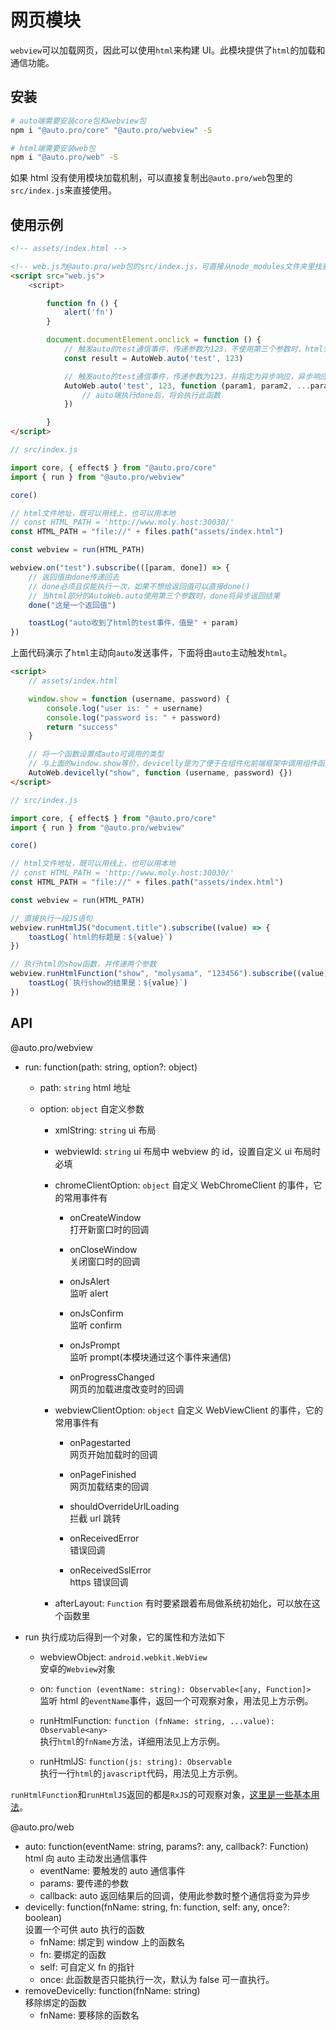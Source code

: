 # 网页模块

`webview`可以加载网页，因此可以使用`html`来构建 UI。此模块提供了`html`的加载和通信功能。

## 安装

```bash
# auto端需要安装core包和webview包
npm i "@auto.pro/core" "@auto.pro/webview" -S

# html端需要安装web包
npm i "@auto.pro/web" -S

```

如果 html 没有使用模块加载机制，可以直接复制出`@auto.pro/web`包里的`src/index.js`来直接使用。

## 使用示例

```html
<!-- assets/index.html -->

<!-- web.js为@auto.pro/web包的src/index.js，可直接从node_modules文件夹里找到 -->
<script src="web.js">
    <script>

        function fn () {
            alert('fn')
        }

        document.documentElement.onclick = function () {
            // 触发auto的test通信事件，传递参数为123，不使用第三个参数时，html会等待auto的结果
            const result = AutoWeb.auto('test', 123)

            // 触发auto的test通信事件，传递参数为123，并指定为异步响应，异步响应可以接收到多个参数
            AutoWeb.auto('test', 123, function (param1, param2, ...paramN) {
                // auto端执行done后，将会执行此函数
            })

        }
</script>
```

```javascript
// src/index.js

import core, { effect$ } from "@auto.pro/core"
import { run } from "@auto.pro/webview"

core()

// html文件地址，既可以用线上，也可以用本地
// const HTML_PATH = 'http://www.moly.host:30030/'
const HTML_PATH = "file://" + files.path("assets/index.html")

const webview = run(HTML_PATH)

webview.on("test").subscribe(([param, done]) => {
    // 返回值由done传递回去
    // done必须且仅能执行一次，如果不想给返回值可以直接done()
    // 当html部分的AutoWeb.auto使用第三个参数时，done将异步返回结果
    done("这是一个返回值")

    toastLog("auto收到了html的test事件，值是" + param)
})
```

上面代码演示了`html`主动向`auto`发送事件，下面将由`auto`主动触发`html`。

```html
<script>
    // assets/index.html

    window.show = function (username, password) {
        console.log("user is: " + username)
        console.log("password is: " + password)
        return "success"
    }

    // 将一个函数设置成auto可调用的类型
    // 与上面的window.show等价，devicelly是为了便于在组件化前端框架中调用组件函数
    AutoWeb.devicelly("show", function (username, password) {})
</script>
```

```javascript
// src/index.js

import core, { effect$ } from "@auto.pro/core"
import { run } from "@auto.pro/webview"

core()

// html文件地址，既可以用线上，也可以用本地
// const HTML_PATH = 'http://www.moly.host:30030/'
const HTML_PATH = "file://" + files.path("assets/index.html")

const webview = run(HTML_PATH)

// 直接执行一段JS语句
webview.runHtmlJS("document.title").subscribe((value) => {
    toastLog(`html的标题是：${value}`)
})

// 执行html的show函数，并传递两个参数
webview.runHtmlFunction("show", "molysama", "123456").subscribe((value) => {
    toastLog(`执行show的结果是：${value}`)
})
```

## API

@auto.pro/webview

-   run: function(path: string, option?: object)

    -   path: `string` html 地址
    -   option: `object` 自定义参数

        -   xmlString: `string` ui 布局
        -   webviewId: `string` ui 布局中 webview 的 id，设置自定义 ui 布局时必填
        -   chromeClientOption: `object` 自定义 WebChromeClient 的事件，它的常用事件有

            -   onCreateWindow  
                打开新窗口时的回调

            -   onCloseWindow  
                关闭窗口时的回调

            -   onJsAlert  
                监听 alert

            -   onJsConfirm  
                监听 confirm

            -   onJsPrompt  
                监听 prompt(本模块通过这个事件来通信)

            -   onProgressChanged  
                网页的加载进度改变时的回调

        -   webviewClientOption: `object` 自定义 WebViewClient 的事件，它的常用事件有

            -   onPagestarted  
                网页开始加载时的回调

            -   onPageFinished  
                网页加载结束的回调

            -   shouldOverrideUrlLoading  
                拦截 url 跳转

            -   onReceivedError  
                错误回调

            -   onReceivedSslError  
                https 错误回调

        -   afterLayout: `Function` 有时要紧跟着布局做系统初始化，可以放在这个函数里

-   run 执行成功后得到一个对象，它的属性和方法如下

    -   webviewObject: `android.webkit.WebView`  
        安卓的`Webview`对象

    -   on: `function (eventName: string): Observable<[any, Function]>`  
        监听 html 的`eventName`事件，返回一个可观察对象，用法见上方示例。

    -   runHtmlFunction: `function (fnName: string, ...value): Observable<any>`  
        执行`html`的`fnName`方法，详细用法见上方示例。

    -   runHtmlJS: `function(js: string): Observable`  
        执行一行`html`的`javascript`代码，用法见上方示例。

`runHtmlFunction`和`runHtmlJS`返回的都是`RxJS`的可观察对象，[这里是一些基本用法](/example/ob)。

@auto.pro/web

-   auto: function(eventName: string, params?: any, callback?: Function)  
     html 向 auto 主动发出通信事件
    -   eventName: 要触发的 auto 通信事件
    -   params: 要传递的参数
    -   callback: auto 返回结果后的回调，使用此参数时整个通信将变为异步
-   devicelly: function(fnName: string, fn: function, self: any, once?: boolean)  
     设置一个可供 auto 执行的函数
    -   fnName: 绑定到 window 上的函数名
    -   fn: 要绑定的函数
    -   self: 可自定义 fn 的指针
    -   once: 此函数是否只能执行一次，默认为 false 可一直执行。
-   removeDevicelly: function(fnName: string)  
     移除绑定的函数
    -   fnName: 要移除的函数名
